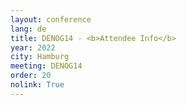 ```yaml
---
layout: conference
lang: de
title: DENOG14 - <b>Attendee Info</b>
year: 2022
city: Hamburg
meeting: DENOG14
order: 20
nolink: True
---
```


